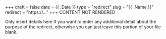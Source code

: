+++
draft = false
date = {{ .Date }}
type = "redirect"
slug = "{{ .Name }}"
redirect = "https://..."
+++
CONTENT NOT RENDERED

Only insert details here if you want to enter any additional detail about the purpose of the redirect, otherwise you can just leave this portion of your file blank. 